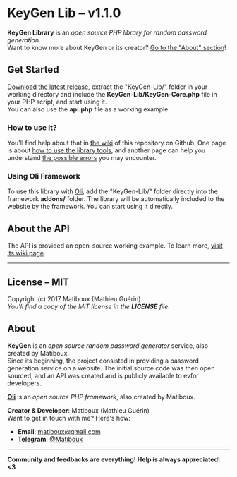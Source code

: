 # KeyGen Lib – v1.1.0

**KeyGen Library** is an *open source PHP library for random password generation*.  
Want to know more about KeyGen or its creator? [Go to the "About" section](#about)!

## Get Started

[Download the latest release](https://github.com/matiboux/KeyGen-Lib/releases/latest), extract the "KeyGen-Lib/" folder in your working directory and include the **KeyGen-Lib/KeyGen-Core.php** file in your PHP script, and start using it.  
You can also use the **api.php** file as a working example.

### How to use it?

You'll find help about that in [the wiki](https://github.com/matiboux/KeyGen-Lib/wiki) of this repository on Github.
One page is about [how to use the library tools](https://github.com/matiboux/KeyGen-Lib/wiki/Documentation), and another page can help you understand [the possible errors](https://github.com/matiboux/KeyGen-Lib/wiki/Errors) you may encounter.

### Using Oli Framework

To use this library with [Oli](https://github.com/matiboux/Oli), add the "KeyGen-Lib/" folder directly into the framework **addons/** folder. The library will be automatically included to the website by the framework. You can start using it directly.

## About the API

The API is provided an open-source working example.
To learn more, [visit its wiki page](https://github.com/matiboux/KeyGen-Lib/wiki/API-Usage).

---

## License – MIT

Copyright (c) 2017 Matiboux (Mathieu Guérin)  
*You'll find a copy of the MIT license in the **LICENSE** file.*

## About

**KeyGen** is an *open source random password generator* service, also created by Matiboux.  
Since its beginning, the project consisted in providing a password generation service on a website. The initial source code was then open sourced, and an API was created and is publicly available to evfor developers.

[**Oli**](https://github.com/matiboux/Oli) is an *open source PHP framework*, also created by Matiboux.

**Creator & Developer**: Matiboux (Mathieu Guérin)  
Want to get in touch with me? Here's how:
 - **Email**: [matiboux@gmail.com](mailto:matiboux@gmail.com)
 - **Telegram**: [@Matiboux](https://t.me/Matiboux)

---

**Community and feedbacks are everything! Help is always appreciated! <3**